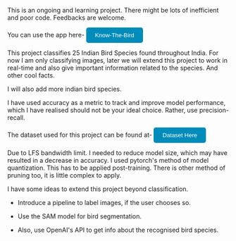 This is an ongoing and learning project. There might be lots of inefficient and poor code. Feedbacks are welcome. 

You can use the app here- 
<a href="https://rider110-know-the-bird.streamlit.app/" target="_blank">
    <button style="background-color: #008CBA; color: white; padding: 10px 20px; border: none; border-radius: 5px; cursor: pointer;">
        Know-The-Bird
    </button>
</a>

This project classifies 25 Indian Bird Species found throughout India. For now I am only classifying images, later we will extend this project to work in real-time and also give important information related to the species. And other cool facts.

I will also add more indian bird species.

I have used accuracy as a metric to track and improve model performance, which I have realised should not be your ideal choice. Rather, use precision-recall.


The dataset used for this project can be found at-
<a href="https://www.kaggle.com/datasets/arjunbasandrai/25-indian-bird-species-with-226k-images" target="_blank">
    <button style="background-color: #008CBA; color: white; padding: 10px 20px; border: none; border-radius: 5px; cursor: pointer;">
        Dataset Here
    </button>
</a>

Due to LFS bandwidth limit. I needed to reduce model size, which may have resulted in a decrease in accuracy. 
I used pytorch's method of model quantization. This has to be applied post-training. There is other method of pruning too, it is little complex
to apply. 



I have some ideas to extend this project beyond classification. 

- Introduce a pipeline to label images, if the user chooses so.

- Use the SAM model for bird segmentation.

- Also, use OpenAI's API to get info about the recognised bird species.